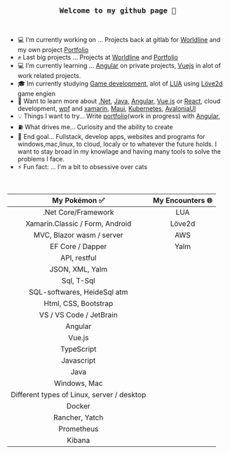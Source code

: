 <br/>

<h3 align="center"><pre>Welcome to my github page 🖖</pre></h3>

<br/>
    
- 💻 I’m currently working on ... Projects back at gitlab for [Worldline](https://worldline.com) and my own project [Portfolio](https://github.com/Carpenteri1/Portfolio)
- ✊ Last big projects ... Projects at [Worldline](https://worldline.com) and [Portfolio](https://github.com/Carpenteri1/Portfolio)
- 💻 I’m currently learning ... [Angular](https://angular.io) on private projects, [Vuejs](https://vuejs.org/) in alot of work related projects. 
- 🎓 Im currently studying [Game development](https://pll.harvard.edu/course/cs50s-introduction-game-development), alot of [LUA](https://www.lua.org/) using [Löve2d](https://love2d.org/) game engien
- 📖 Want to learn more about [.Net](https://dotnet.microsoft.com/), [Java](https://docs.oracle.com/en/java/), [Angular](https://angular.io/), [Vue.js](https://vuejs.org/) or [React](https://reactjs.org/), cloud development, [wpf](https://docs.microsoft.com/en-us/visualstudio/designers/getting-started-with-wpf?view=vs-2019) and [xamarin](https://dotnet.microsoft.com/apps/xamarin), [Maui](https://dotnet.microsoft.com/en-us/apps/maui), [Kubernetes](https://kubernetes.io), [AvaloniaUI](https://avaloniaui.net)
- 💡 Things I want to try... Write [portfolio](https://github.com/Carpenteri1/Portfolio)(work in progress) with [Angular](https://angular.io/),
- ⛽   What drives me... Curiosity and the ability to create
- 👑 End goal... Fullstack, develop apps, websites and programs for windows,mac,linux, to cloud, localy or to whatever the future holds. I want to stay broad in my knowlage and having many tools to solve the problems I face. 
- ⚡ Fun fact: ... I'm a bit to obsessive over cats    

<br/>

<div align="center">
    
| My Pokémon :white_check_mark:         | My Encounters 🌐
|:--------------------:|:--------------------:|  
| .Net Core/Framework  | LUA |
| Xamarin.Classic / Form, Android | Löve2d |
| MVC, Blazor wasm / server   | AWS | 
| EF Core / Dapper | Yalm |
| API, restful    |
| JSON, XML, Yalm |
| Sql, T-Sql            |
| SQL-softwares, HeideSql atm         |
| Html, CSS, Bootstrap  | 
| VS / VS Code / JetBrain | 
| Angular |
| Vue.js |
| TypeScript |
| Javascript |
| Java |
| Windows, Mac    |
| Different types of Linux, server / desktop | 
| Docker    |
| Rancher, Yatch    |
| Prometheus |
| Kibana |
</div>    






